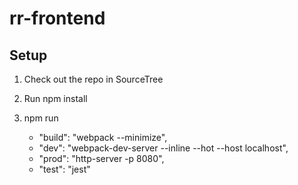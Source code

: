 # rr-frontend

## Setup

1. Check out the repo in SourceTree  

2. Run npm install  

3. npm run
    * "build": "webpack --minimize",
    * "dev": "webpack-dev-server --inline --hot --host localhost",
    * "prod": "http-server -p 8080",
    * "test": "jest"
